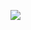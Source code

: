 ![](https://www.loom.com/share/a91b66c1232645ae85e469942f234bb5?sid=2ef96f3f-816f-4954-9386-67a439b86fc7)
